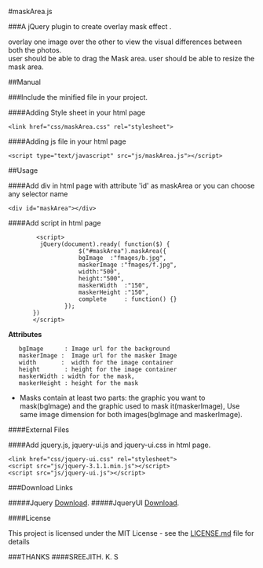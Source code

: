 
#maskArea.js 

###A jQuery plugin to create overlay mask effect .

overlay one image over the other to view the visual differences between both the photos.  
user should be able to drag the Mask area.
user should be able to resize the mask area.

##Manual

###Include the minified file in your project.

####Adding Style sheet in your html page

```<link href="css/maskArea.css" rel="stylesheet">```

####Adding js file in your html page

```<script type="text/javascript" src="js/maskArea.js"></script> ```

##Usage

####Add div in html page with attribute 'id' as  maskArea or you can choose any selector name

```<div id="maskArea"></div> ```

####Add script in html page
```
        <script>
         jQuery(document).ready( function($) {
                    $("#maskArea").maskArea({
                    bgImage  :"fmages/b.jpg",
                    maskerImage :"fmages/f.jpg",
                    width:"500",
                    height:"500",
                    maskerWidth  :"150",
                    maskerHeight :"150",
                    complete	 : function() {}
                });
       })
       </script> 
```

   **Attributes**
   ```
      bgImage      : Image url for the background
      maskerImage :  Image url for the masker Image
      width       :  width for the image container
      height       : height for the image container
      maskerWidth : width for the mask,
      maskerHeight : height for the mask
```

* Masks contain at least two parts: the graphic you want to mask(bgImage) and the graphic used to mask it(maskerImage),
  Use same image dimension for both images(bgImage and maskerImage).

####External Files 

####Add jquery.js, jquery-ui.js and jquery-ui.css in html page.
```
<link href="css/jquery-ui.css" rel="stylesheet">
<script src="js/jquery-3.1.1.min.js"></script>
<script src="js/jquery-ui.js"></script>
 ```
###Download Links 

#####Jquery [Download](http://jquery.com/download/).
#####JqueryUI [Download](https://jqueryui.com/download/all/).

####License

This project is licensed under the MIT License - see the [LICENSE.md](https://github.com/sreejithkarthikeyan/maskArea/blob/master/LICENSE.md) file for details

###THANKS
####SREEJITH. K. S

